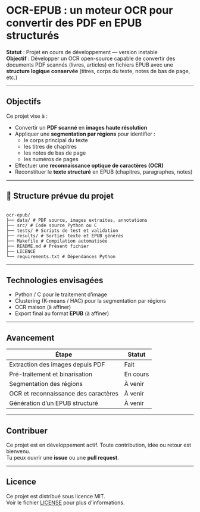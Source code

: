 # OCR-EPUB : un moteur OCR pour convertir des PDF en EPUB structurés

**Statut** : Projet en cours de développement — version instable  
**Objectif** : Développer un OCR open-source capable de convertir des documents PDF scannés (livres, articles) en fichiers EPUB avec une **structure logique conservée** (titres, corps du texte, notes de bas de page, etc.)

---

## Objectifs

Ce projet vise à :
- Convertir un **PDF scanné** en **images haute résolution**
- Appliquer une **segmentation par régions** pour identifier :
  - le corps principal du texte
  - les titres de chapitres
  - les notes de bas de page
  - les numéros de pages
- Effectuer une **reconnaissance optique de caractères (OCR)**
- Reconstituer le **texte structuré** en EPUB (chapitres, paragraphes, notes)

---

## 🔧 Structure prévue du projet

```plaintext

ocr-epub/
├── data/ # PDF source, images extraites, annotations
├── src/ # Code source Python ou C
├── tests/ # Scripts de test et validation
├── results/ # Sorties texte et EPUB générés
├── Makefile # Compilation automatisée
├── README.md # Présent fichier
├── LICENCE
└── requirements.txt # Dépendances Python 
```

---

## Technologies envisagées

- Python / C pour le traitement d’image
- Clustering (K-means / HAC) pour la segmentation par régions
- OCR maison (à affiner)
- Export final au format **EPUB** (à affiner)

---

## Avancement

| Étape                                 | Statut     |
|--------------------------------------|------------|
| Extraction des images depuis PDF     | Fait     |
| Pré-traitement et binarisation       | En cours |
| Segmentation des régions             | À venir |
| OCR et reconnaissance des caractères | À venir |
| Génération d’un EPUB structuré       | À venir |

---

## Contribuer

Ce projet est en développement actif. Toute contribution, idée ou retour est bienvenu.  
Tu peux ouvrir une **issue** ou une **pull request**.

---

## Licence

Ce projet est distribué sous licence MIT.  
Voir le fichier [LICENSE](./LICENSE) pour plus d'informations.